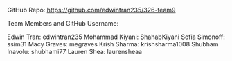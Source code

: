 GitHub Repo: https://github.com/edwintran235/326-team9

Team Members and GitHub Username:

Edwin Tran: edwintran235
Mohammad Kiyani: ShahabKiyani
Sofia Simonoff: ssim31
Macy Graves: megraves
Krish Sharma: krishsharma1008
Shubham Inavolu: shubhami77
Lauren Shea: laurensheaa

